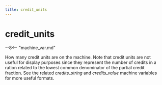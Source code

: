 ```yaml
---
title: credit_units
---
```


# credit_units


--8<-- "machine_var.md"

How many credit units are on the machine. Note that credit units are not
useful for display purposes since they represent the number of credits
in a ration related to the lowest common denominator of the partial
credit fraction. See the related *credits_string* and *credits_value*
machine variables for more useful formats.
